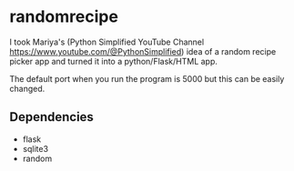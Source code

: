# randomrecipe
I took Mariya's (Python Simplified YouTube Channel https://www.youtube.com/@PythonSimplified) idea of a random recipe picker app and turned it into a python/Flask/HTML app.

The default port when you run the program is 5000 but this can be easily changed.

## Dependencies
* flask
* sqlite3
* random
